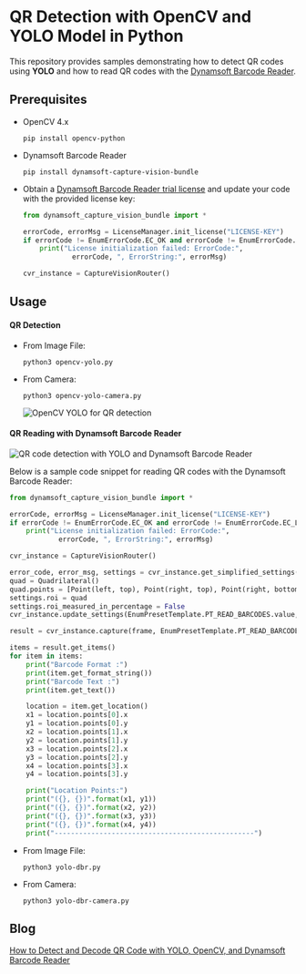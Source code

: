 # QR Detection with OpenCV and YOLO Model in Python
This repository provides samples demonstrating how to detect QR codes using **YOLO** and how to read QR codes with the [Dynamsoft Barcode Reader](https://www.dynamsoft.com/barcode-reader/overview/).

## Prerequisites
- OpenCV 4.x
    
    ```
    pip install opencv-python
    ```

- Dynamsoft Barcode Reader

    ```
    pip install dynamsoft-capture-vision-bundle
    ```
- Obtain a [Dynamsoft Barcode Reader trial license](https://www.dynamsoft.com/customer/license/trialLicense/?product=dcv&package=cross-platform) and update your code with the provided license key:
    
    ```python
    from dynamsoft_capture_vision_bundle import *

    errorCode, errorMsg = LicenseManager.init_license("LICENSE-KEY")
    if errorCode != EnumErrorCode.EC_OK and errorCode != EnumErrorCode.EC_LICENSE_CACHE_USED:
        print("License initialization failed: ErrorCode:",
                errorCode, ", ErrorString:", errorMsg)
    
    cvr_instance = CaptureVisionRouter() 
    ```
    

## Usage

#### QR Detection

- From Image File:

    ```
    python3 opencv-yolo.py
    ```

- From Camera:

    ```
    python3 opencv-yolo-camera.py
    ```

    ![OpenCV YOLO for QR detection](https://www.dynamsoft.com/codepool/img/2020/11/opencv-dnn-yolo3-qr-detection.gif)

#### QR Reading with Dynamsoft Barcode Reader

![QR code detection with YOLO and Dynamsoft Barcode Reader](https://www.dynamsoft.com/codepool/img/2020/11/python-qr-code-scan.png)

Below is a sample code snippet for reading QR codes with the Dynamsoft Barcode Reader:

```py
from dynamsoft_capture_vision_bundle import *

errorCode, errorMsg = LicenseManager.init_license("LICENSE-KEY")
if errorCode != EnumErrorCode.EC_OK and errorCode != EnumErrorCode.EC_LICENSE_CACHE_USED:
    print("License initialization failed: ErrorCode:",
            errorCode, ", ErrorString:", errorMsg)

cvr_instance = CaptureVisionRouter() 

error_code, error_msg, settings = cvr_instance.get_simplified_settings(EnumPresetTemplate.PT_READ_BARCODES.value)
quad = Quadrilateral()
quad.points = [Point(left, top), Point(right, top), Point(right, bottom), Point(left, bottom)]
settings.roi = quad
settings.roi_measured_in_percentage = False
cvr_instance.update_settings(EnumPresetTemplate.PT_READ_BARCODES.value, settings)

result = cvr_instance.capture(frame, EnumPresetTemplate.PT_READ_BARCODES.value)

items = result.get_items()
for item in items:
    print("Barcode Format :")
    print(item.get_format_string())
    print("Barcode Text :")
    print(item.get_text())

    location = item.get_location()
    x1 = location.points[0].x
    y1 = location.points[0].y
    x2 = location.points[1].x
    y2 = location.points[1].y
    x3 = location.points[2].x
    y3 = location.points[2].y
    x4 = location.points[3].x
    y4 = location.points[3].y

    print("Location Points:")
    print("({}, {})".format(x1, y1))
    print("({}, {})".format(x2, y2))
    print("({}, {})".format(x3, y3))
    print("({}, {})".format(x4, y4))
    print("-------------------------------------------------")
```

- From Image File:

    ```
    python3 yolo-dbr.py
    ```

- From Camera:

    ```
    python3 yolo-dbr-camera.py
    ```

## Blog
[How to Detect and Decode QR Code with YOLO, OpenCV, and Dynamsoft Barcode Reader](https://www.dynamsoft.com/codepool/qr-code-detect-decode-yolo-opencv.html)
